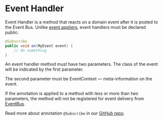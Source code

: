 # Event Handler

Event Handler is a method that reacts on a domain event after it is posted to the Event Bus. Unlike [event appliers](/java/aggregate.md), event handlers must be declared public:

``````java
@Subscribe
public void on(MyEvent event) {
    // do something
}
``````
An event handler method must have two parameters. The class of the event will be indicated by the first parameter.

The second parameter must be EventContext — meta-information on the event. 

If the annotation is applied to a method with less or more than two parameters, the method will not be registered for event delivery from [EventBus](./event-bus.md).

Read more about annotation `@Subscribe` in our [GitHub repo](https://github.com/SpineEventEngine/core-java/blob/dc073660ee72af118f036fcb2768e511223908d7/server/src/main/java/org/spine3/server/Subscribe.java).